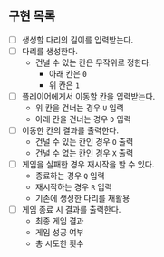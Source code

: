 구현 목록
---

- [ ] 생성할 다리의 길이를 입력받는다.
- [ ] 다리를 생성한다.
  - 건널 수 있는 칸은 무작위로 정한다.
    - 아래 칸은 `0`
    - 위 칸은 `1`
- [ ] 플레이어에게서 이동할 칸을 입력받는다.
  - 위 칸을 건너는 경우 `U` 입력
  - 아래 칸을 건너는 경우 `D` 입력
- [ ] 이동한 칸의 결과를 출력한다.
  - 건널 수 있는 칸인 경우 `O` 출력
  - 건널 수 없는 칸인 경우 `X` 출력
- [ ] 게임을 실패한 경우 재시작을 할 수 있다.
    - 종료하는 경우 `Q` 입력
    - 재시작하는 경우 `R` 입력
    - 기존에 생성한 다리를 재활용
- [ ] 게임 종료 시 결과를 출력한다.
  - 최종 게임 결과
  - 게임 성공 여부
  - 총 시도한 횟수

